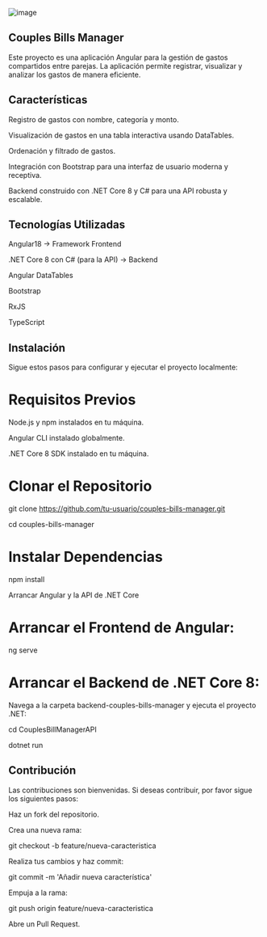 ![image](https://github.com/user-attachments/assets/cfc49ac2-e8a7-4696-a397-ae8b78ac2411)

## Couples Bills Manager
Este proyecto es una aplicación Angular para la gestión de gastos compartidos entre parejas. La aplicación permite registrar, visualizar y analizar los gastos de manera eficiente.

## Características
Registro de gastos con nombre, categoría y monto.

Visualización de gastos en una tabla interactiva usando DataTables.

Ordenación y filtrado de gastos.

Integración con Bootstrap para una interfaz de usuario moderna y receptiva.

Backend construido con .NET Core 8 y C# para una API robusta y escalable.

## Tecnologías Utilizadas

Angular18 -> Framework Frontend

.NET Core 8 con C# (para la API) -> Backend

Angular DataTables

Bootstrap

RxJS

TypeScript


## Instalación

Sigue estos pasos para configurar y ejecutar el proyecto localmente:

# Requisitos Previos
Node.js y npm instalados en tu máquina.

Angular CLI instalado globalmente.

.NET Core 8 SDK instalado en tu máquina.

# Clonar el Repositorio

git clone https://github.com/tu-usuario/couples-bills-manager.git

cd couples-bills-manager

# Instalar Dependencias

npm install

Arrancar Angular y la API de .NET Core

# Arrancar el Frontend de Angular:

ng serve

# Arrancar el Backend de .NET Core 8:

Navega a la carpeta backend-couples-bills-manager y ejecuta el proyecto .NET:

cd CouplesBillManagerAPI

dotnet run

## Contribución
Las contribuciones son bienvenidas. Si deseas contribuir, por favor sigue los siguientes pasos:

Haz un fork del repositorio.

Crea una nueva rama:

git checkout -b feature/nueva-caracteristica


Realiza tus cambios y haz commit:

git commit -m 'Añadir nueva característica'


Empuja a la rama:

git push origin feature/nueva-caracteristica

Abre un Pull Request.

